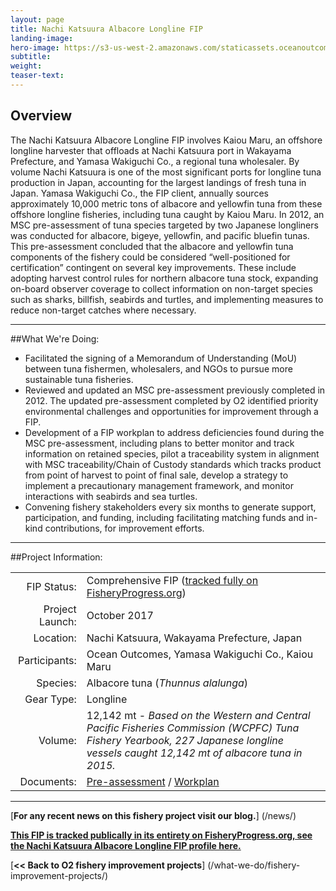 ```yaml
---
layout: page 
title: Nachi Katsuura Albacore Longline FIP
landing-image:
hero-image: https://s3-us-west-2.amazonaws.com/staticassets.oceanoutcomes.org/hero+photos/wakayama-albacore-tuna-hero.jpg
subtitle:
weight: 
teaser-text:
---
```

<h2>Overview</h2>

The Nachi Katsuura Albacore Longline FIP involves Kaiou Maru, an offshore longline harvester that offloads at Nachi Katsuura port in Wakayama Prefecture, and Yamasa Wakiguchi Co., a regional tuna wholesaler. By volume Nachi Katsuura  is one of the most significant ports for longline tuna production in Japan, accounting for the largest landings of fresh tuna in Japan. Yamasa Wakiguchi Co., the FIP client, annually sources approximately 10,000 metric tons of albacore and yellowfin tuna from these offshore longline fisheries, including tuna caught by Kaiou Maru. In 2012, an MSC pre-assessment of tuna species targeted by two Japanese longliners was conducted for albacore, bigeye, yellowfin, and pacific bluefin tunas. This pre-assessment concluded that the albacore and yellowfin tuna components of the fishery could be considered “well-positioned for certification” contingent on several key improvements. These include adopting harvest control rules for northern albacore tuna stock, expanding on-board observer coverage to collect information on non-target species such as sharks, billfish, seabirds and turtles, and implementing measures to reduce non-target catches where necessary.

---

##What We're Doing:

* Facilitated the signing of a Memorandum of Understanding (MoU) between tuna fishermen, wholesalers, and NGOs to pursue more sustainable tuna fisheries.
* Reviewed and updated an MSC pre-assessment previously completed in 2012. The updated pre-assessment completed by O2 identified priority environmental challenges and opportunities for improvement through a FIP.
* Development of a FIP workplan to address deficiencies found during the MSC pre-assessment, including plans to better monitor and track information on retained species, pilot a traceability system in alignment with MSC traceability/Chain of Custody standards which tracks product from point of harvest to point of final sale, develop a strategy to implement a precautionary management framework, and monitor interactions with seabirds and sea turtles. 
* Convening fishery stakeholders every six months to generate support, participation, and funding, including facilitating matching funds and in-kind contributions, for improvement efforts.

---

##Project Information:

|||
| ---: | --- |
| FIP Status: | Comprehensive FIP (<a href="https://fisheryprogress.org/fip-profile/japan-albacore-tuna-longline" target="_blank">tracked fully on FisheryProgress.org</a>) |
| Project Launch: | October 2017 |
| Location: | Nachi Katsuura, Wakayama Prefecture, Japan |
| Participants: | Ocean Outcomes, Yamasa Wakiguchi Co., Kaiou Maru |
| Species: | Albacore tuna (*Thunnus alalunga*) |
| Gear Type: | Longline |
| Volume: | 12,142 mt - *Based on the Western and Central Pacific Fisheries Commission (WCPFC) Tuna Fishery Yearbook, 227 Japanese longline vessels caught 12,142 mt of albacore tuna in 2015.* |
| Documents: | <a href="https://s3-us-west-2.amazonaws.com/staticassets.oceanoutcomes.org/supporting+documents/Fishery+Project+Resources/NachiKatsuuraAlbacoreLonglineTunaPreassessment2017.pdf" target="_blank">Pre-assessment</a> / <a href="https://s3-us-west-2.amazonaws.com/staticassets.oceanoutcomes.org/supporting+documents/Fishery+Project+Resources/NachiKatsuuraAlbacoreLonglineTunaWorkplan2017.pdf" target="_blank">Workplan</a> |

---

[**For any recent news on this fishery project visit our blog.**] (/news/) 

<a href="https://fisheryprogress.org/fip-profile/japan-albacore-tuna-longline" target="_blank">**This FIP is tracked publically in its entirety on FisheryProgress.org, see the Nachi Katsuura Albacore Longline FIP profile here.**</a>

[**<< Back to O2 fishery improvement projects**] (/what-we-do/fishery-improvement-projects/)

